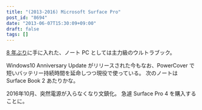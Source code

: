 ```yaml
---
title: "(2013-2016) Microsoft Surface Pro"
post_id: "8694"
date: "2013-06-07T15:30:09+09:00"
draft: false
tags: []
---
```


[8 年ぶり](/palx190dr)に手に入れた、ノート PC としては主力級のウルトラブック。

Windows10 Anniversary Update がリリースされた今もなお、PowerCover で短いバッテリー持続時間を延命しつつ現役で使っている。
次のノートは Surface Book 2 あたりかな。

2016年10月、突然電源が入らなくなり文鎮化。
急遽 Surface Pro 4 を購入することに。